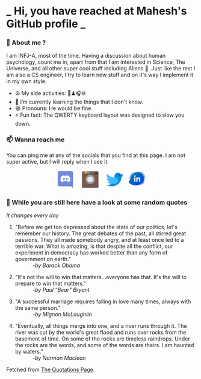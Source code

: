 # **_ Hi, you have reached at Mahesh's GitHub profile _**
### 🌸 About me ?
I am INFJ-A, most of the time. Having a discussion about human psychology, count me in, apart from that I am interested in Science, The Universe, and all other super cool stuff including Aliens 🤫. Just like the rest I am also a CS engineer, I try to learn new stuff and on it's way I implement it in my own style. 
- ☮ My side activities: 🎨♟🎧🌐
- 🌱 I’m currently learning the things that I don't know.
- 😄 Pronouns: He would be fine.
- ⚡ Fun fact: The QWERTY keyboard layout was designed to slow you down.

### 📫 Wanna reach me
You can ping me at any of the socials that you find at this page. I am not super active, but I will reply when I see it.
<p align="center">
<a href="https://discordapp.com/users/733328856957714472"><img src="./Assets/Papirus-Team-Papirus-Apps-Discord.svg" height="50px" width="50px" ></a>&nbsp; &nbsp;  
<a href ="https://instagram.com/obl1v_on"><img src="./Assets/Papirus-Team-Papirus-Apps-Instagram.svg" height="50px" width="50px" ></a>&nbsp;  &nbsp; 
<a href ="https://twitter.com/MaheshN2000"><img src="./Assets/Papirus-Team-Papirus-Apps-Twitter.svg" height ="50px" width="50px" ></a>&nbsp;
<a href ="https://linkedin.com/in/mahesh2000"><img src="./Assets/in.png" height ="50px" width="50px" ></a>

</p>



### 🔰 While you are still here have a look at some random quotes
*It changes every day*

<!-- BLOG-POST-LIST:START -->
 1.  "Before we get too depressed about the state of our politics, let's remember our history. The great debates of the past, all stirred great passions. They all made somebody angry, and at least once led to a terrible war. What is amazing, is that despite all the conflict, our experiment in democracy has worked better than any form of government on earth." <br> &emsp;&emsp;&emsp; <i>-by Barack Obama</i> 

 2.  "It's not the will to win that matters...everyone has that. It's the will to prepare to win that matters." <br> &emsp;&emsp;&emsp; <i>-by Paul "Bear" Bryant</i> 

 3.  "A successful marriage requires falling in love many times, always with the same person." <br> &emsp;&emsp;&emsp; <i>-by Mignon McLaughlin</i> 

 4.  "Eventually, all things merge into one, and a river runs through it. The river was cut by the world's great flood and runs over rocks from the basement of time. On some of the rocks are timeless raindrops. Under the rocks are the words, and some of the words are theirs. I am haunted by waters." <br> &emsp;&emsp;&emsp; <i>-by Norman Maclean</i> 
<!-- BLOG-POST-LIST:END -->
Fetched from <a href="http://www.quotationspage.com/data/mqotd.rss"> The Quotations Page</a>.
<!-- The above quotes are fetched from " http://www.quotationspage.com/data/mqotd.rss " and the github action used was gautamkrishnar/blog-post-workflow@master -->
